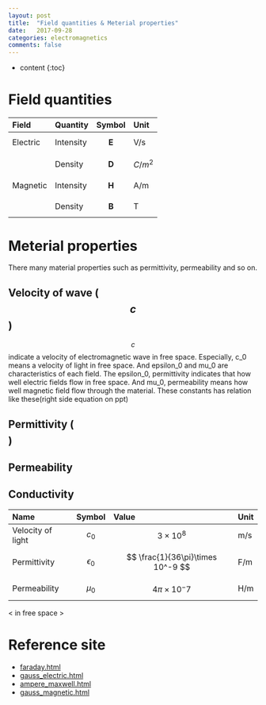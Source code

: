 ```yaml
---
layout: post
title:  "Field quantities & Meterial properties"
date:   2017-09-28
categories: electromagnetics
comments: false
---
```


<script type="text/javascript" src="http://cdn.mathjax.org/mathjax/latest/MathJax.js?config=TeX-AMS-MML_HTMLorMML"></script>

* content
{:toc}

# Field quantities

|   Field  |  Quantity |      Symbol     |     Unit    |
| :------- | :-------- | :-------------- | :---------- |
| Electric | Intensity | $$ \mathbf{E} $$ |     V/s     |  
|          | Density   | $$ \mathbf{D} $$ | $$ C/m^2 $$ |  
| Magnetic | Intensity | $$ \mathbf{H} $$ |     A/m     |  
|          | Density   | $$ \mathbf{B} $$ |      T      |  

# Meterial properties   
There many material properties such as permittivity, permeability and so on.

## Velocity of wave ($$ c $$)  
$$ c $$ indicate a velocity of electromagnetic wave in free space. Especially, c_0 means a velocity of light in free space. And epsilon_0 and mu_0 are characteristics of each field. The epsilon_0, permittivity indicates that how well electric fields flow in free space. And mu_0, permeability means how well magnetic field flow through the material.
These constants has relation like these(right side equation on ppt)




## Permittivity ($$  $$)

## Permeability

## Conductivity



|        Name       |       Symbol      |               Value              |    Unit    |
| :---------------- | :---------------- | :------------------------------- | :--------- |
| Velocity of light |    $$ c_0 $$      | $$ 3\times 10^8 $$               |    m/s     |  
| Permittivity      | $$ \epsilon_0 $$  | $$ \frac{1}{36\pi}\times 10^-9 $$|    F/m     |  
| Permeability      |    $$ \mu_0 $$    | $$ 4\pi\times 10^-7 $$           |    H/m     |  
< in free space >



# Reference site
* [faraday.html](https://em.geosci.xyz/content/maxwell1_fundamentals/formative_laws/faraday.html)
* [gauss_electric.html](https://em.geosci.xyz/content/maxwell1_fundamentals/formative_laws/gauss_electric.html)
* [ampere_maxwell.html](https://em.geosci.xyz/content/maxwell1_fundamentals/formative_laws/ampere_maxwell.html)
* [gauss_magnetic.html](https://em.geosci.xyz/content/maxwell1_fundamentals/formative_laws/gauss_magnetic.html)

